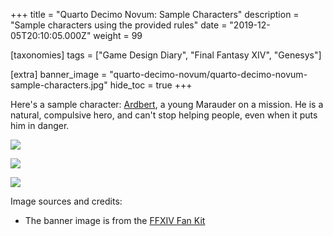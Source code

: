 +++
title = "Quarto Decimo Novum: Sample Characters"
description = "Sample characters using the provided rules"
date = "2019-12-05T20:10:05.000Z"
weight = 99

[taxonomies]
tags = ["Game Design Diary", "Final Fantasy XIV", "Genesys"]

[extra]
banner_image = "quarto-decimo-novum/quarto-decimo-novum-sample-characters.jpg"
hide_toc = true
+++

Here's a sample character: [Ardbert](https://finalfantasy.fandom.com/wiki/Ardbert), a young Marauder on a mission. He is a natural, compulsive hero, and can't stop helping people, even when it puts him in danger.

<!-- more -->

![](/quarto-decimo-novum/a1-1.jpg)

![](/quarto-decimo-novum/a2-1.jpg)

![](/quarto-decimo-novum/a3.jpg)

Image sources and credits:

* The banner image is from the [FFXIV Fan Kit](https://na.finalfantasyxiv.com/lodestone/special/fankit/twitter_kit/)


    